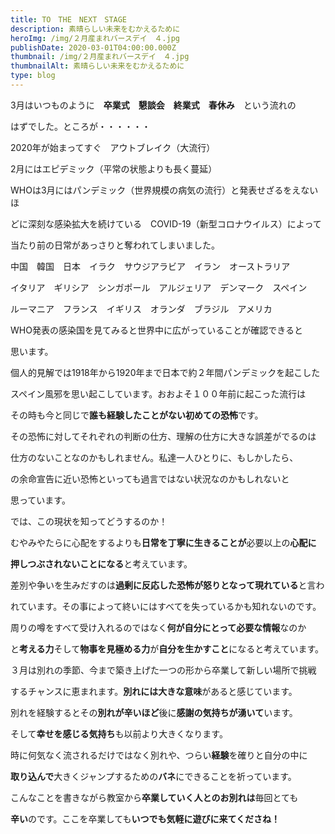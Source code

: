```yaml
---
title: TO　THE　NEXT　STAGE　
description: 素晴らしい未来をむかえるために
heroImg: /img/２月産まれバースデイ　４.jpg
publishDate: 2020-03-01T04:00:00.000Z
thumbnail: /img/２月産まれバースデイ　４.jpg
thumbnailAlt: 素晴らしい未来をむかえるために
type: blog
---
```

3月はいつものように　**卒業式**　**懇談会**　**終業式**　**春休み**　という流れの

はずでした。ところが・・・・・・

2020年が始まってすぐ　アウトブレイク（大流行）　

2月にはエピデミック（平常の状態よりも長く蔓延）　

WHOは3月にはパンデミック（世界規模の病気の流行）と発表せざるをえないほ

どに深刻な感染拡大を続けている　COVID-19（新型コロナウイルス）によって

当たり前の日常があっさりと奪われてしまいました。

中国　韓国　日本　イラク　サウジアラビア　イラン　オーストラリア　

イタリア　ギリシア　シンガポール　アルジェリア　デンマーク　スペイン　

ルーマニア　フランス　イギリス　オランダ　ブラジル　アメリカ　

WHO発表の感染国を見てみると世界中に広がっていることが確認できると

思います。

個人的見解では1918年から1920年まで日本で約２年間パンデミックを起こした

スペイン風邪を思い起こしています。おおよそ１００年前に起こった流行は

その時も今と同じで**誰も経験したことがない初めての恐怖**です。

その恐怖に対してそれぞれの判断の仕方、理解の仕方に大きな誤差がでるのは

仕方のないことなのかもしれません。私達一人ひとりに、もしかしたら、

の余命宣告に近い恐怖といっても過言ではない状況なのかもしれないと

思っています。

では、この現状を知ってどうするのか！

むやみやたらに心配をするよりも**日常を丁寧に生きることが**必要以上の**心配に**

**押しつぶされないことになる**と考えています。

差別や争いを生みだすのは**過剰に反応した恐怖が怒りとなって現れている**と言わ

れています。その事によって終いにはすべてを失っているかも知れないのです。

周りの噂をすべて受け入れるのではなく**何が自分にとって必要な情報**なのか

と**考える力**そして**物事を見極める力**が**自分を生かすこと**になると考えています。

３月は別れの季節、今まで築き上げた一つの形から卒業して新しい場所で挑戦

するチャンスに恵まれます。**別れには大きな意味**があると感じています。

別れを経験するとその**別れが辛いほど**後に**感謝の気持ちが湧いて**います。

そして**幸せを感じる気持ち**も以前より大きくなります。

時に何気なく流されるだけではなく別れや、つらい**経験**を確りと自分の中に

**取り込んで**大きくジャンプするための**バネ**にできることを祈っています。

こんなことを書きながら教室から**卒業していく人とのお別れは**毎回とても

**辛い**のです。ここを卒業しても**いつでも気軽に遊びに来てくださね！**
